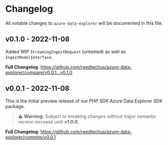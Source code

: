 # Changelog

All notable changes to `azure-data-explorer` will be documented in this file.

## v0.1.0 - 2022-11-08

Added WIP `StreamingIngestRequest` (untested) as well as `IngestModelInterface`.

**Full Changelog**: https://github.com/reedtechus/azure-data-explorer/compare/v0.0.1...v0.1.0

## v0.0.1 - 2022-11-08

This is the initial preview release of our PHP SDK Azure Data Explorer SDK package.

> ⚠️ **Warning:** Subject to breaking changes without major semantic version increase until **v1.0.0**.

**Full Changelog**: https://github.com/reedtechus/azure-data-explorer/commits/v0.0.1
